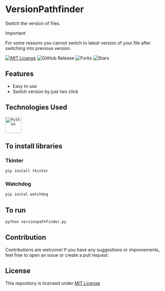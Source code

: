 # VersionPathfinder
Switch the version of files.

> [!IMPORTANT]
> For some reasons you cannot switch to latest version of your file after switching into previous version.

[![MIT License](https://img.shields.io/badge/License-MIT-green.svg)](https://github.com/Harshit2012/VersionPathfinder?tab=MIT-1-ov-file#readme)
![GitHub Release](https://img.shields.io/github/v/release/harshit2012/VersionPathfinder)
![Forks](https://img.shields.io/github/forks/harshit2012/VersionPathfinder)
![Stars](https://img.shields.io/github/stars/harshit2012/VersionPathfinder)

## Features
- Easy to use
- Switch version by just two click

## Technologies Used
<code><img width="51" src="https://user-images.githubusercontent.com/25181517/183423507-c056a6f9-1ba8-4312-a350-19bcbc5a8697.png" alt="Python" title="Python"/></code>

## To install libraries
### Tkinter
```bash
pip install tkinter
```

### Watchdog
```bash
pip instal watchdog
```

## To run
```bash
python versionpathfinder.py
```

## Contribution
Contributions are welcome! If you have any suggestions or improvements, feel free to open an issue or create a pull request.

## License
This repository is licensed under [MIT License](https://github.com/Harshit2012/VersionPathfinder#MIT-1-ov-file)
